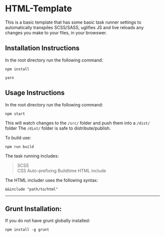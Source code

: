 # HTML-Template

This is a basic template that has some basic task runner settings to automatically transpiles SCSS/SASS, uglifies JS and live reloads any changes you make to your files, in your browswer.


## Installation Instructions

In the root directory run the following command:
```
npm install
```

```
yarn
```

## Usage Instructions

In the root directory run the following command:

```
npm start
```

This will watch changes to the `/src/` folder and push them into a `/dist/` folder
The `/dist/` folder is safe to distribute/publish.

To build use:

```
npm run build
```

The task running includes:

> SCSS  
> CSS Auto-prefixing 
> Buildtime HTML include

The HTML includer uses the following syntax:

```
&&include "path/to/html"
```


----------------------------

## Grunt Installation:

If you do not have grunt globally installed:

```
npm install -g grunt
```

